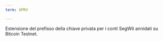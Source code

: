 ```yaml
---
term: UPRV

---
```

Estensione del prefisso della chiave privata per i conti SegWit annidati su Bitcoin Testnet.
